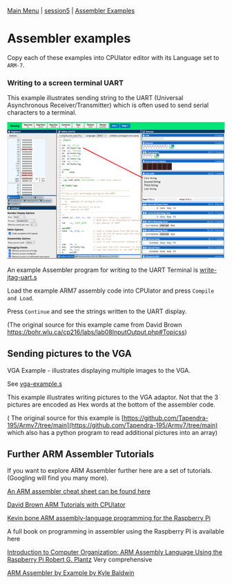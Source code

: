 [Main Menu](../../sessions/README.md) | [session5](../../session5/) | [Assembler Examples](../assemblerExamples/AssemblerExamples.md)

# Assembler examples

Copy each of these examples into CPUlator editor with its Language set to `ARM-7`.

### Writing to a screen terminal UART

This example illustrates sending string to the UART (Universal Asynchronous Receiver/Transmitter) which is often used to send serial characters to a terminal.

![alt text](../assemblerExamples/images/UartWriteStrings.png "Figure UartWriteStrings.png")

An example Assembler program for writing to the UART Terminal is 
[write-jtag-uart.s](../assemblerExamples/code/write-jtag-uart.s)

Load the example ARM7 assembly code into CPUlator and press `Compile and Load`.

Press `Continue` and see the strings written to the UART display.

(The original source for this example came from David Brown https://bohr.wlu.ca/cp216/labs/lab08InputOutput.php#Topicss)

## Sending pictures to the VGA

VGA Example - illustrates displaying multiple images to the VGA.

See [vga-example.s](../assemblerExamples/code/vga-example.s)

This example illustrates writing pictures to the VGA adaptor. 
Not that the 3 pictures are encoded as Hex words at the bottom of the assembler code.

( The original source for this example is [https://github.com/Tapendra-195/Armv7/tree/main](https://github.com/Tapendra-195/Armv7/tree/main)
 which also has a python program to read additional pictures into an array)

## Further ARM Assembler Tutorials

If you want to explore ARM Assembler further here are a set of tutorials. 
(Googling will find you many more).

[An ARM assembler cheat sheet can be found here](https://azeria-labs.com/assembly-basics-cheatsheet/)

[David Brown ARM Tutorials with CPUlator](https://bohr.wlu.ca/cp216/labs/)

[Kevin bone ARM assembly-language programming for the Raspberry Pi](https://kevinboone.me/pi-asm-toc.html)

A full book on programming in assembler using the Raspberry PI is available here

[Introduction to Computer Organization: ARM Assembly Language Using the Raspberry Pi Robert G. Plantz](
https://bob.cs.sonoma.edu/IntroCompOrg-RPi/sec-gpio-mem.html)  Very comprehensive

[ARM Assembler by Example by Kyle Baldwin](https://armasm.com/)

